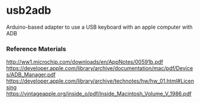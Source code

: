 # usb2adb
Arduino-based adapter to use a USB keyboard with an apple computer with ADB

### Reference Materials
http://ww1.microchip.com/downloads/en/AppNotes/00591b.pdf
https://developer.apple.com/library/archive/documentation/mac/pdf/Devices/ADB_Manager.pdf
https://developer.apple.com/library/archive/technotes/hw/hw_01.html#Licensing
https://vintageapple.org/inside_o/pdf/Inside_Macintosh_Volume_V_1986.pdf
